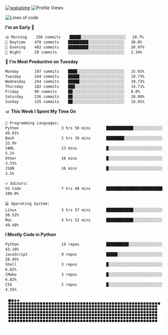[![wakatime](https://wakatime.com/badge/user/b920b284-3cde-4cd4-b72e-f7f22d050b16.svg)](https://wakatime.com/@b920b284-3cde-4cd4-b72e-f7f22d050b16)
![Profile Views](http://img.shields.io/badge/Profile%20Views-4586-blue)
<!--START_SECTION:waka-->
![Lines of code](https://img.shields.io/badge/From%20Hello%20World%20I%27ve%20Written--774%20Thousand%20lines%20of%20code-blue)

**I'm an Early 🐤** 

```text
🌞 Morning    256 commits    █████░░░░░░░░░░░░░░░░░░░░   20.7% 
🌆 Daytime    470 commits    █████████░░░░░░░░░░░░░░░░   38.0% 
🌃 Evening    482 commits    █████████░░░░░░░░░░░░░░░░   38.97% 
🌙 Night      29 commits     ░░░░░░░░░░░░░░░░░░░░░░░░░   2.34%

```
📅 **I'm Most Productive on Tuesday** 

```text
Monday       197 commits    ████░░░░░░░░░░░░░░░░░░░░░   15.93% 
Tuesday      244 commits    █████░░░░░░░░░░░░░░░░░░░░   19.73% 
Wednesday    244 commits    █████░░░░░░░░░░░░░░░░░░░░   19.73% 
Thursday     182 commits    ███░░░░░░░░░░░░░░░░░░░░░░   14.71% 
Friday       99 commits     ██░░░░░░░░░░░░░░░░░░░░░░░   8.0% 
Saturday     136 commits    ██░░░░░░░░░░░░░░░░░░░░░░░   10.99% 
Sunday       135 commits    ██░░░░░░░░░░░░░░░░░░░░░░░   10.91%

```


📊 **This Week I Spent My Time On** 

```text
💬 Programming Languages: 
Python                   3 hrs 50 mins       ████████████░░░░░░░░░░░░░   49.01% 
Bash                     2 hrs 39 mins       ████████░░░░░░░░░░░░░░░░░   33.9% 
YAML                     23 mins             █░░░░░░░░░░░░░░░░░░░░░░░░   5.1% 
Other                    16 mins             █░░░░░░░░░░░░░░░░░░░░░░░░   3.53% 
JSON                     16 mins             █░░░░░░░░░░░░░░░░░░░░░░░░   3.5%

🔥 Editors: 
VS Code                  7 hrs 49 mins       █████████████████████████   100.0%

💻 Operating System: 
Linux                    3 hrs 57 mins       ████████████░░░░░░░░░░░░░   50.52% 
Mac                      3 hrs 52 mins       ████████████░░░░░░░░░░░░░   49.48%

```

**I Mostly Code in Python** 

```text
Python                   19 repos            ██████████░░░░░░░░░░░░░░░   43.18% 
JavaScript               9 repos             █████░░░░░░░░░░░░░░░░░░░░   20.45% 
Shell                    3 repos             █░░░░░░░░░░░░░░░░░░░░░░░░   6.82% 
CMake                    3 repos             █░░░░░░░░░░░░░░░░░░░░░░░░   6.82% 
CSS                      2 repos             █░░░░░░░░░░░░░░░░░░░░░░░░   4.55%

```



<!--END_SECTION:waka-->
![Snake animation](https://raw.githubusercontent.com/timmypidashev/timmypidashev/main/commits.svg)
